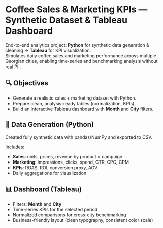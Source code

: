 # Coffee Sales & Marketing KPIs — Synthetic Dataset & Tableau Dashboard

End-to-end analytics project: **Python** for synthetic data generation & cleaning → **Tableau** for KPI visualization.  
Simulates daily coffee sales and marketing performance across multiple Georgian cities, enabling time-series and benchmarking analysis without real PII.

## 🔍 Objectives
- Generate a realistic sales + marketing dataset with Python.
- Prepare clean, analysis-ready tables (normalization, KPIs).
- Build an interactive Tableau dashboard with **Month** and **City** filters.


## 🧪 Data Generation (Python)
Created fully synthetic data with pandas/NumPy and exported to CSV.

Includes:
- **Sales**: units, prices, revenue by product × campaign  
- **Marketing**: impressions, clicks, spend, CTR, CPC, CPM  
- **KPIs**: ROAS, ROI, conversion proxy, AOV  
- Daily aggregations for visualization


## 📊 Dashboard (Tableau)
- Filters: **Month** and **City**
- Time-series KPIs for the selected period
- Normalized comparisons for cross-city benchmarking
- Business-friendly layout (clean typography, consistent color scale)
